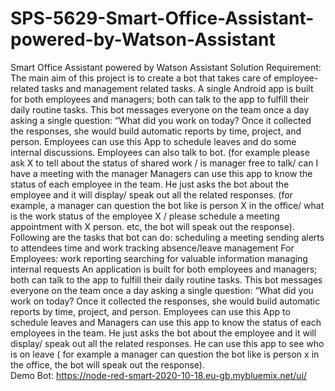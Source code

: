 # SPS-5629-Smart-Office-Assistant-powered-by-Watson-Assistant
Smart Office Assistant powered by Watson Assistant
Solution Requirement:  The main aim of this project is to create a bot that takes care of employee-related tasks and management related tasks. A single Android app is built for both employees and managers; both can talk to the app to fulfill their daily routine tasks. This bot messages everyone on the team once a day asking a single question: “What did you work on today? Once it collected the responses, she would build automatic reports by time, project, and person. Employees can use this App to schedule leaves and do some internal discussions. Employees can also talk to bot. (for example please ask X to tell about the status of shared work / is manager free to talk/ can I have a meeting with the manager 
Managers can use this app to know the status of each employee in the team. He just asks the bot about the employee and it will display/ speak out all the related responses. (for example, a manager can question the bot like is person X in the office/ what is the work status of the employee X / please schedule a meeting appointment with X person. etc, the bot will speak out the response).  Following are the tasks that bot can do:  scheduling a meeting sending alerts to attendees time and work tracking absence/leave management For Employees:  work reporting searching for valuable information managing internal requests An application is built for both employees and managers; both can talk to the app to fulfill their daily routine tasks. This bot messages everyone on the team once a day asking a single question: “What did you work on today? Once it collected the responses, she would build automatic reports by time, project, and person. Employees can use this App to schedule leaves and  Managers can use this app to know the status of each employees in the team. He just asks the bot about the employee and it will display/ speak out all the related responses. He can use this app to see who is on leave ( for example a manager can question the bot like is person x in the office, the bot will speak out the response).     
Demo Bot: https://node-red-smart-2020-10-18.eu-gb.mybluemix.net/ui/
